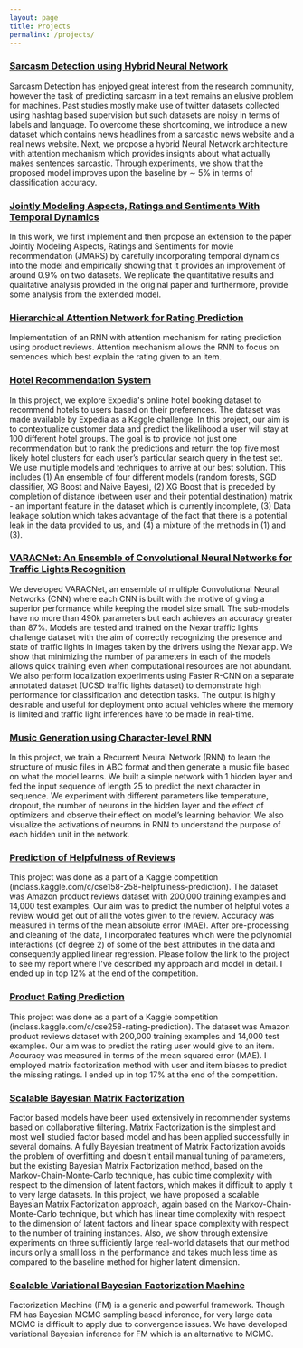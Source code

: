 ```yaml
---
layout: page
title: Projects
permalink: /projects/
---
```


### [Sarcasm Detection using Hybrid Neural Network](https://github.com/rishabhmisra/Sarcasm-Detection-using-NN)
Sarcasm Detection has enjoyed great interest from the research community, however the task of predicting sarcasm in a text remains an elusive problem for machines. Past studies mostly make use of twitter datasets collected using hashtag based supervision but such datasets are noisy in terms of labels and language. To overcome these shortcoming, we introduce a new dataset which contains news headlines from a sarcastic news website and a real news website. Next, we propose a hybrid Neural Network architecture with attention mechanism which provides insights about what actually makes sentences sarcastic. Through experiments, we show that the proposed model improves upon the baseline by ∼ 5% in terms of classification accuracy.

### [Jointly Modeling Aspects, Ratings and Sentiments With Temporal Dynamics](https://github.com/rishabhmisra/t-jmars)
In this work, we first implement and then propose an extension to the paper Jointly Modeling Aspects, Ratings and Sentiments for movie recommendation (JMARS) by carefully incorporating temporal dynamics into the model and empirically showing that it provides an improvement of around 0.9% on two datasets. We replicate the quantitative results and qualitative analysis provided in the original paper and furthermore, provide some analysis from the extended model.

### [Hierarchical Attention Network for Rating Prediction](https://github.com/rishabhmisra/Hierarchical-Attention-Network)
Implementation of an RNN with attention mechanism for rating prediction using product reviews. Attention mechanism allows the RNN to focus on sentences which best explain the rating given to an item.

### [Hotel Recommendation System](https://github.com/rishabhmisra/Hotel-Recommendation-System)
In this project, we explore Expedia's online hotel booking dataset to recommend hotels to users based on their preferences. The dataset was made available by Expedia as a Kaggle challenge. In this project, our aim is to contextualize customer data and predict the likelihood a user will stay at 100 different hotel groups. The goal is to provide not just one recommendation but to rank the predictions and return the top five most likely hotel clusters for each user’s particular search query in the test set. We use multiple models and techniques to arrive at our best solution. This includes (1) An ensemble of four different models (random forests, SGD classifier, XG Boost and Naive Bayes), (2) XG Boost that is preceded by completion of distance (between user and their potential destination) matrix - an important feature in the dataset which is currently incomplete, (3) Data leakage solution which takes advantage of the fact that there is a potential leak in the data provided to us, and (4) a mixture of the methods in (1) and (3).

### [VARACNet: An Ensemble of Convolutional Neural Networks for Traffic Lights Recognition](https://github.com/rishabhmisra/VARACNet/blob/master/VARACNet.pdf)
We developed VARACNet, an ensemble of multiple Convolutional Neural Networks (CNN) where each CNN is built with the motive of giving a superior performance while keeping the model size small. The sub-models have no more than 490k parameters but each achieves an accuracy greater than 87%. Models are tested and trained on the Nexar traffic lights challenge dataset with the aim of correctly recognizing the presence and state of traffic lights in images taken by the drivers using the Nexar app. We show that minimizing the number of parameters in each of the models allows quick training even when computational resources are not abundant. We also perform localization experiments using Faster R-CNN on a separate annotated dataset (UCSD traffic lights dataset) to demonstrate high performance for classification and detection tasks. The output is highly desirable and useful for deployment onto actual vehicles where the memory is limited and traffic light inferences have to be made in real-time.

### [Music Generation using Character-level RNN](https://github.com/rishabhmisra/Music-Generation-using-RNN)
In this project, we train a Recurrent Neural Network (RNN) to learn the structure of music files in
ABC format and then generate a music file based on what the model learns. We built a simple network with 1 hidden layer and fed the input sequence of length 25 to predict the next character in sequence. We experiment with different parameters like temperature, dropout, the number of neurons in the hidden layer and the effect of optimizers and observe their effect on model’s learning behavior. We also visualize the activations of neurons in RNN to understand the purpose of each hidden unit in the network.

### [Prediction of Helpfulness of Reviews](https://github.com/rishabhmisra/Helpfulness-Prediction)
This project was done as a part of a Kaggle competition (inclass.kaggle.com/c/cse158-258-helpfulness-prediction). The dataset was Amazon product reviews dataset with 200,000 training examples and 14,000 test examples. Our aim was to predict the number of helpful votes a review would get out of all the votes given to the review. Accuracy was measured in terms of the mean absolute error (MAE). After pre-processing and cleaning of the data, I incorporated features which were the polynomial interactions (of degree 2) of some of the best attributes in the data and consequently applied linear regression. Please follow the link to the project to see my report where I've described my approach and model in detail. I ended up in top 12% at the end of the competition.

### [Product Rating Prediction](https://github.com/rishabhmisra/Rating-Prediction)
This project was done as a part of a Kaggle competition (inclass.kaggle.com/c/cse258-rating-prediction). The dataset was Amazon product reviews dataset with 200,000 training examples and 14,000 test examples. Our aim was to predict the rating user would give to an item. Accuracy was measured in terms of the mean squared error (MAE). I employed matrix factorization method with user and item biases to predict the missing ratings. I ended up in top 17% at the end of the competition.

### [Scalable Bayesian Matrix Factorization](https://github.com/rishabhmisra/Scalable-Bayesian-Matrix-Factorization)
Factor based models have been used extensively in recommender systems based on collaborative filtering. Matrix Factorization is the simplest and most well studied factor based model and has been applied successfully in several domains. A fully Bayesian treatment of Matrix Factorization avoids the problem of overfitting and doesn't entail manual tuning of parameters, but the existing Bayesian Matrix Factorization method, based on the Markov-Chain-Monte-Carlo technique, has cubic time complexity with respect to the dimension of latent factors, which makes it difficult to apply it to very large datasets. In this project, we have proposed a scalable Bayesian Matrix Factorization approach, again based on the Markov-Chain-Monte-Carlo technique, but which has linear time complexity with respect to the dimension of latent factors and linear space complexity with respect to the number of training instances. Also, we show through extensive experiments on three sufficiently large real-world datasets that our method incurs only a small loss in the performance and takes much less time as compared to the baseline method for higher latent dimension.

### [Scalable Variational Bayesian Factorization Machine](https://github.com/rishabhmisra/Scalable-Variational-Bayesian-Factorization-Machine)
Factorization Machine (FM) is a generic and powerful framework. Though FM has Bayesian MCMC sampling based inference, for very large data MCMC is difficult to apply due to convergence issues. We have developed variational Bayesian inference for FM which is an alternative to MCMC.

